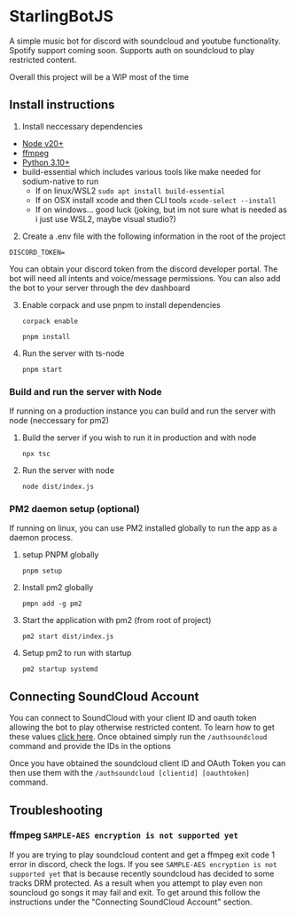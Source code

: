 # StarlingBotJS

A simple music bot for discord with soundcloud and youtube functionality. Spotify support coming soon. Supports auth on soundcloud to play restricted content.

Overall this project will be a WIP most of the time

## Install instructions

1. Install neccessary dependencies

- [Node v20+](https://nodejs.org/en/download)
- [ffmpeg](https://www.ffmpeg.org/download.html)
- [Python 3.10+](https://www.python.org/downloads/)
- build-essential which includes various tools like make needed for sodium-native to run
  - If on linux/WSL2 `sudo apt install build-essential`
  - If on OSX install xcode and then CLI tools `xcode-select --install`
  - If on windows... good luck (joking, but im not sure what is needed as i just use WSL2, maybe visual studio?)

2. Create a .env file with the following information in the root of the project

```
DISCORD_TOKEN=
```

You can obtain your discord token from the discord developer portal. The bot will need all intents and voice/message permissions. You can also add the bot to your server through the dev dashboard

3. Enable corpack and use pnpm to install dependencies

   `corpack enable`

   `pnpm install`

4. Run the server with ts-node

   `pnpm start`

### Build and run the server with Node

If running on a production instance you can build and run the server with node (neccessary for pm2)

1. Build the server if you wish to run it in production and with node

   `npx tsc`

2. Run the server with node

   `node dist/index.js`

### PM2 daemon setup (optional)

If running on linux, you can use PM2 installed globally to run the app as a daemon process.

1. setup PNPM globally

   `pnpm setup`

2. Install pm2 globally

   `pmpn add -g pm2`

3. Start the application with pm2 (from root of project)

   `pm2 start dist/index.js`

4. Setup pm2 to run with startup

   `pm2 startup systemd`

## Connecting SoundCloud Account

You can connect to SoundCloud with your client ID and oauth token allowing the bot to play otherwise restricted content. To learn how to get these values [click here](https://github.com/Tenpi/soundcloud.ts#getting-started). Once obtained simply run the `/authsoundcloud` command and provide the IDs in the options

Once you have obtained the soundcloud client ID and OAuth Token you can then use them with the `/authsoundcloud [clientid] [oauthtoken]` command.

## Troubleshooting

### ffmpeg `SAMPLE-AES encryption is not supported yet`

If you are trying to play soundcloud content and get a ffmpeg exit code 1 error in discord, check the logs. If you see `SAMPLE-AES encryption is not supported yet` that is because recently soundcloud has decided to some tracks DRM protected. As a result when you attempt to play even non souncloud go songs it may fail and exit. To get around this follow the instructions under the "Connecting SoundCloud Account" section.
